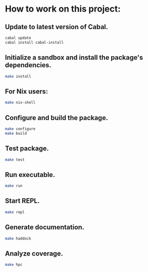 # How to work on this project:

## Update to latest version of Cabal.
```sh
cabal update
cabal install cabal-install
```

## Initialize a sandbox and install the package's dependencies.
```sh
make install
```

## For Nix users:
```sh
make nix-shell
```

## Configure and build the package.
```sh
make configure
make build
```

## Test package.
```sh
make test
```

## Run executable.
```sh
make run
```

## Start REPL.
```sh
make repl
```

## Generate documentation.
```sh
make haddock
```

## Analyze coverage.
```sh
make hpc
```
